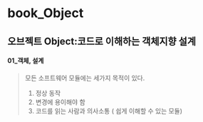 # book_Object

## 오브젝트 Object:코드로 이해하는 객체지향 설계

#### 01_객체, 설계
> 모든 소프트웨어 모듈에는 세가지 목적이 있다.
> 1. 정상 동작
> 2. 변경에 용이해야 함
> 3. 코드를 읽는 사람과 의사소통 ( 쉽게 이해할 수 있는 모듈)

